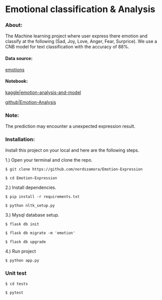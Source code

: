 # Emotional classification & Analysis

### About:
The Machine learning project where user express there emotion and classify at the following (Sad, Joy, Love, Anger, Fear, Surprice). We use a CNB model for text classification with the accuracy of 88%.

#### Data source:

[emotions](https://www.kaggle.com/datasets/nelgiriyewithana/emotions)

#### Notebook:

[kaggle|emotion-analysis-and-model](https://www.kaggle.com/code/nordszamora/emotion-analysis-and-model)

[github|Emotion-Analysis](https://github.com/nordszamora/DS-ML-projects/blob/main/Emotion-Analysis/Emotions.ipynb)

### Note:
The prediction may encounter a unexpected expression result.

### Installation:
Install this project on your local and here are the following steps.

1.) Open your terminal and clone the repo.
```
$ git clone https://github.com/nordszamora/Emotion-Expression

$ cd Emotion-Expression
```
2.) Install dependencies.
```
$ pip install -r requirements.txt

$ python nltk_setup.py
```
3.) Mysql database setup.
```
$ flask db init

$ flask db migrate -m 'emotion'

$ flask db upgrade
```
4.) Run project
```
$ python app.py
```

### Unit test
```
$ cd tests

$ pytest
```
